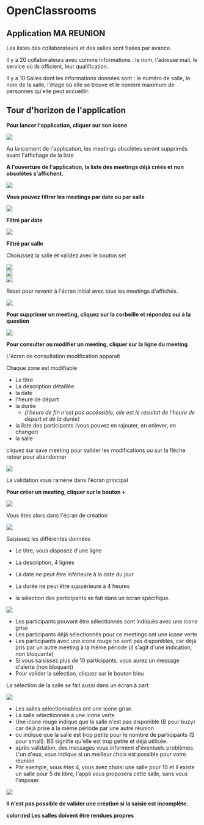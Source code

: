 # OpenClassrooms


## Application **MA REUNION**

Les listes des collaborateurs et des salles sont fixées par avance.

Il y a 20 collaborateurs avec comme informations : le nom, l'adresse mail, le service où ils officient, leur qualification.
 
Il y a 10 Salles dont les informations données sont : le numéro de salle, le nom de la salle, l'étage où elle se trouve et le nombre maximum de personnes qu'elle peut accueillir.


## Tour d'horizon de l'application  


__Pour lancer l'application, cliquer sur son icone__
  
![](images/Iconedel'application.png) 

Au lancement de l'application, les meetings obsolètes seront supprimés avant l'affichage de la liste  


__A l'ouverture de l'application, la liste des meetings déjà créés et non obsolètes s'affichent.__  

![](images/EcranAccueil.png)  


__Vous pouvez filtrer les meetings par date ou par salle__  

![](images/Selectiondesfiltres.png)  


__Filtré par date__  

![](images/Filtrepardate(12-07-22).png)   


__Filtré par salle__  

Choisissez la salle et validez avec le bouton set  

![](images/EcrandesélectiondufiltreRoom.png)  
![](images/ListedechoixdelaSallepourfiltre.png)  
![](images/AffichagedelalistefiltréeparSalle(Sicile).png)   


Reset pour revenir à l'écran initial avec tous les meetings d'affichés.  

![](images/EcranAccueil.png)    



__Pour supprimer un meeting, cliquez sur la corbeille et répondez oui à la question__  

![](images/Suppressiond'unmeeting.png)  


__Pour consulter ou modifier un meeting, cliquer sur la ligne du meeting__  

L'écran de consultation modification apparait

Chaque zone est modifiable  

* Le titre
* La description détaillée
* la date
* l'heure de départ
* la durée
  * *(l'heure de fin n'est pas accéssible, elle est le résultat de l'heure de départ et de la durée)*
* la liste des participants (vous pouvez en rajouter, en enlever, en changer)
* la salle  


cliquez sur save meeting pour valider les modifications ou sur la flèche retour pour abandonner  

![](images/EcranConsultationModification.png)  


La validation vous ramène dans l'écran principal   



__Pour créer un meeting, cliquer sur le bouton +__   

![](images/EcranAccueil.png)    



Vous êtes alors dans l'écran de création  

![](images/EcrandeCréation.png)  


Saisissez les différentes données  


* Le titre, vous disposez d'une ligne

* La description, 4 lignes

* La date ne peut être inférieure à la date du jour

* La durée ne peut être suppérieure à 4 heures

* la sélection des participants se fait dans un écran spécifique.  

![](images/EcranSélectiondesParticipants.png)  

* Les participants pouvant être sélectionnés sont indiqués avec une icone grise
* Les participants déjà sélectionnés pour ce meetings ont une icone verte
* Les participants avec une icone rouge ne sont pas disponibles, car déjà pris par un autre meeting à la même période (il s'agit d'une indication, non bloquante)
* Si vous saisissez plus de 10 participants, vous aurez un message d'alerte (non bloquant)    
* Pour valider la sélection, cliquez sur le bouton bleu  



La sélection de la salle se fait aussi dans un écran à part  

![](images/EcrandeSélectiondelaSalle.png)  

* Les salles sélectionnables ont une icone grise
* La salle sélectiionnée a une icone verte
* Une icone rouge indique que la salle n'est pas disponible (B pour buzy) car déjà prise à la même période par une autre réunion
* ou indique que la salle est trop petite pour le nombre de participants (S pour small). BS signifie qu'elle est trop petite et déjà utilisée.
* après validation, des messages vous informent d'éventuels problèmes. L'un d'eux, vous indique si un meilleur choix est possible pour votre réunion
* Par exemple, vous êtes 4, vous avez choisi une salle pour 10 et il existe un salle pour 5 de libre, l'appli vous proposera cette salle, sans vous l'imposer.  

![](images/EcranCréationavantValidation.png)  


__Il n'est pas possible de valider une création si la saisie est incomplète.__  

__color:red Les salles doivent être rendues propres__  






